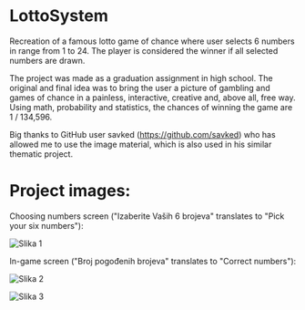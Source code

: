 # LottoSystem
Recreation of a famous lotto game of chance where user selects 6 numbers in range from 1 to 24. The player is considered the winner if all selected numbers are drawn. 

The project was made as a graduation assignment in high school. The original and final idea was to bring the user a picture of gambling and games of chance in a painless, interactive, creative and, above all, free way. Using math, probability and statistics, the chances of winning the game are 1 / 134,596.

Big thanks to GitHub user savked (https://github.com/savked) who has allowed me to use the image material, which is also used in his similar thematic project.

# Project images:

Choosing numbers screen ("Izaberite Vaših 6 brojeva" translates to "Pick your six numbers"):

![Slika 1](https://github.com/arsenijee19/Lotto-System---A-Lucky-game-of-chance-recreation/blob/18d5bbbc1578f54a858c39e4409e86bdeccddf64/Capture.PNG)

In-game screen ("Broj pogođenih brojeva" translates to "Correct numbers"):

![Slika 2](https://github.com/arsenijee19/Lotto-System---A-Lucky-game-of-chance-recreation/blob/18d5bbbc1578f54a858c39e4409e86bdeccddf64/2.PNG)

![Slika 3](https://github.com/arsenijee19/Lotto-System---A-Lucky-game-of-chance-recreation/blob/18d5bbbc1578f54a858c39e4409e86bdeccddf64/f.PNG)
